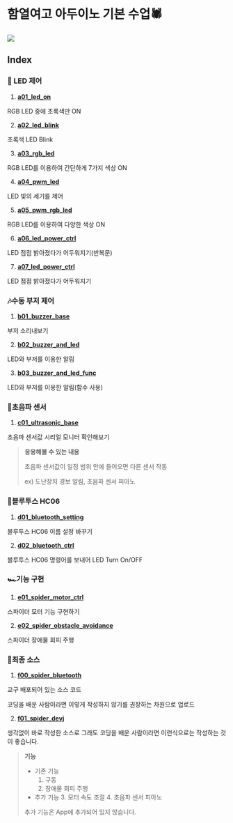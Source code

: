 # 함열여고 아두이노 기본 수업:spider:

![](https://img.shields.io/badge/Arduino-Base-lightgrey?style=plastic&logo=arduino&labelColor=00979D&logoColor=FFFFFF)

## Index

### :traffic_light: LED 제어

1. [**a01_led_on**](./a01_led_on/a01_led_on.ino)

RGB LED 중에 초록색만 ON

2. [**a02_led_blink**](./a02_led_blink/a02_led_blink.ino)

초록색 LED Blink

3. [**a03_rgb_led**](./a03_rgb_led/a03_rgb_led.ino)

RGB LED를 이용하여 간단하게 7가지 색상 ON

4. [**a04_pwm_led**](./a04_pwm_led/a04_pwm_led.ino)

LED 빛의 세기를 제어

5. [**a05_pwm_rgb_led**](./a05_pwm_rgb_led/a05_pwm_rgb_led.ino)

RGB LED를 이용하여 다양한 색상 ON

6. [**a06_led_power_ctrl**](./a06_led_power_ctrl/a06_led_power_ctrl.ino)

LED 점점 밝아졌다가 어두워지기(반복문)

7. [**a07_led_power_ctrl**](./a07_led_power_ctrl/a07_led_power_ctrl.ino)

LED 점점 밝아졌다가 어두워지기



### :notes:수동 부저 제어

1. [**b01_buzzer_base**](./b01_buzzer_base/b01_buzzer_base.ino)

부저 소리내보기

2. [**b02_buzzer_and_led**](./b02_buzzer_and_led/b02_buzzer_and_led.ino)

LED와 부저를 이용한 알림

3. [**b03_buzzer_and_led_func**](./b03_buzzer_and_led_func/b03_buzzer_and_led_func.ino)

LED와 부저를 이용한 알림(함수 사용)



### :eyes:초음파 센서

1. [**c01_ultrasonic_base**](./c01_ultrasonic_base/c01_ultrasonic_base.ino)

초음파 센서값 시리얼 모니터 확인해보기

> **응용해볼 수 있는 내용**
>
> 초음파 센서값이 일정 범위 안에 들어오면 다른 센서 작동
>
> ex) 도난장치 경보 알림, 초음파 센서 피아노



### :large_blue_diamond:블루투스 HC06

1. [**d01_bluetooth_setting**](./d01_bluetooth_setting/d01_bluetooth_setting.ino)

블루투스 HC06 이름 설정 바꾸기

2. [**d02_bluetooth_ctrl**](./d02_bluetooth_ctrl/d02_bluetooth_ctrl.ino)

블루투스 HC06 명령어를 보내어 LED Turn On/OFF



### :racing_car:기능 구현

1. [**e01_spider_motor_ctrl**](./e01_spider_motor_ctrl/e01_spider_motor_ctrl.ino)

스파이더 모터 기능 구현하기

2. [**e02_spider_obstacle_avoidance**](./e02_spider_obstacle_avoidance/e02_spider_obstacle_avoidance.ino)

스파이더 장애물 회피 주행



### :triangular_flag_on_post:최종 소스

1. [**f00_spider_bluetooth**](./f00_spider_bluetooth/f00_spider_bluetooth.ino)

교구 배포되어 있는 소스 코드

코딩을 배운 사람이라면 이렇게 작성하지 않기를 권장하는 차원으로 업로드

2. [**f01_spider_devj**](./f01_spider_devj/f01_spider_devj.ino)

생각없이 바로 작성한 소스로 그래도 코딩을 배운 사람이라면 이런식으로는 작성하는 것이 좋습니다.

> **기능**
>
> - 기존 기능
>   1. 구동
>   2. 장애물 회피 주행
> - 추가 기능
>   3. 모터 속도 조절
>   4. 초음파 센서 피아노
>
> 추가 기능은 App에 추가되어 있지 않습니다.

